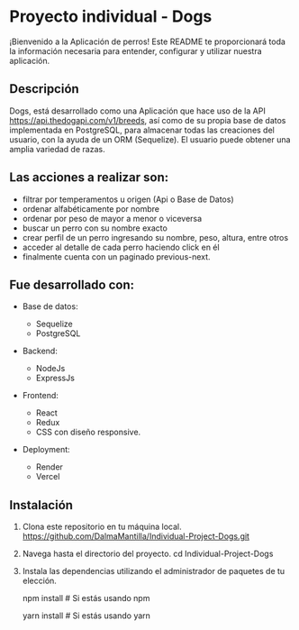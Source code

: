 # Proyecto individual - Dogs 

¡Bienvenido a la Aplicación de perros! Este README te proporcionará toda la información necesaria para entender, configurar y utilizar nuestra aplicación.


<h2> Descripción </h2> 

Dogs, está desarrollado como una Aplicación que hace uso de la API  https://api.thedogapi.com/v1/breeds, así como de su propia base de datos implementada en PostgreSQL, para almacenar todas las creaciones del usuario, con la ayuda de un ORM (Sequelize).
El usuario puede obtener una amplia variedad de razas. 


 <h2> Las acciones a realizar son: </h2>
 
- filtrar por temperamentos u origen (Api o Base de Datos)
- ordenar alfabéticamente por nombre
- ordenar por peso de mayor a menor o viceversa
- buscar un perro con su nombre exacto
- crear perfil de un perro ingresando su nombre, peso, altura, entre otros
- acceder al detalle de cada perro haciendo click en él
- finalmente cuenta con un paginado previous-next.


<h2> Fue desarrollado con: </h2>

- Base de datos:
     - Sequelize
     - PostgreSQL
       
- Backend:
     - NodeJs
     - ExpressJs
       
- Frontend:
     - React
     - Redux
     - CSS con diseño responsive.
       
- Deployment:
     - Render
     - Vercel


<h2> Instalación </h2>

1. Clona este repositorio en tu máquina local.
   https://github.com/DalmaMantilla/Individual-Project-Dogs.git

2. Navega hasta el directorio del proyecto.
   cd Individual-Project-Dogs

3. Instala las dependencias utilizando el administrador de paquetes de tu elección.
   
   npm install   # Si estás usando npm

   yarn install  # Si estás usando yarn

   


